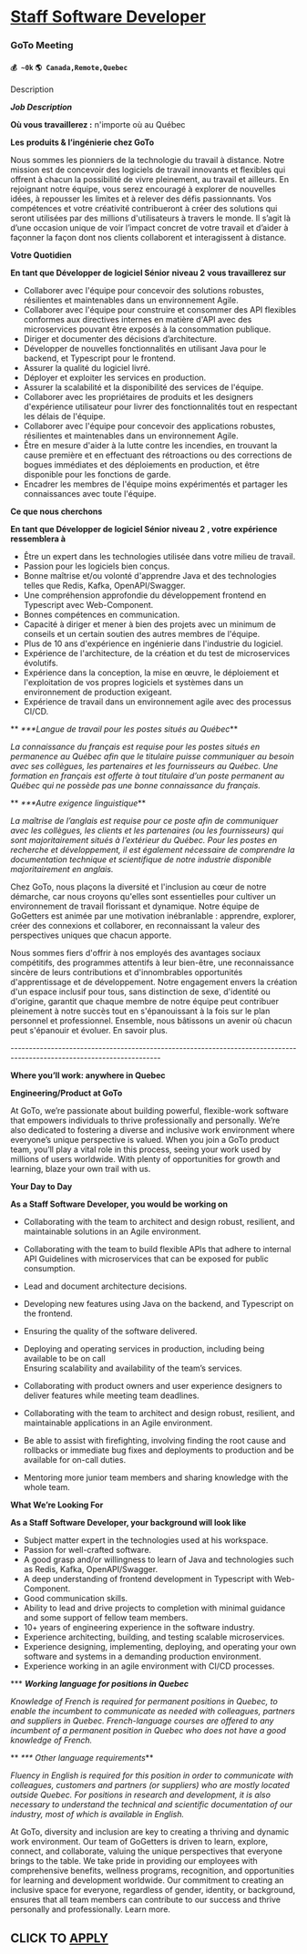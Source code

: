 # [Staff Software Developer](https://www.remotewlb.com/apply/staff-software-developer-57377)  
### GoTo Meeting  
#### `💰 ~0k` `🌎 Canada,Remote,Quebec`  

Description

**_Job Description_**

 **Où vous travaillerez :** n'importe où au Québec

 **Les** **produits & l’ingénierie chez GoTo**

Nous sommes les pionniers de la technologie du travail à distance. Notre mission est de concevoir des logiciels de travail innovants et flexibles qui offrent à chacun la possibilité de vivre pleinement, au travail et ailleurs. En rejoignant notre équipe, vous serez encouragé à explorer de nouvelles idées, à repousser les limites et à relever des défis passionnants. Vos compétences et votre créativité contribueront à créer des solutions qui seront utilisées par des millions d'utilisateurs à travers le monde. Il s’agit là d’une occasion unique de voir l’impact concret de votre travail et d’aider à façonner la façon dont nos clients collaborent et interagissent à distance.

 **Votre Quotidien**

 **En tant que Développer de logiciel Sénior** **niveau 2** **vous travaillerez sur**

  * Collaborer avec l'équipe pour concevoir des solutions robustes, résilientes et maintenables dans un environnement Agile.
  * Collaborer avec l'équipe pour construire et consommer des API flexibles conformes aux directives internes en matière d'API avec des microservices pouvant être exposés à la consommation publique.
  * Diriger et documenter des décisions d’architecture.
  * Développer de nouvelles fonctionnalités en utilisant Java pour le backend, et Typescript pour le frontend.
  * Assurer la qualité du logiciel livré.
  * Déployer et exploiter les services en production.
  * Assurer la scalabilité et la disponibilité des services de l'équipe.
  * Collaborer avec les propriétaires de produits et les designers d'expérience utilisateur pour livrer des fonctionnalités tout en respectant les délais de l'équipe.
  * Collaborer avec l'équipe pour concevoir des applications robustes, résilientes et maintenables dans un environnement Agile.
  * Être en mesure d'aider à la lutte contre les incendies, en trouvant la cause première et en effectuant des rétroactions ou des corrections de bogues immédiates et des déploiements en production, et être disponible pour les fonctions de garde.
  * Encadrer les membres de l'équipe moins expérimentés et partager les connaissances avec toute l'équipe.

 **Ce que nous cherchons**

 **En tant que Développer de logiciel Sénior** **niveau 2** **, votre expérience ressemblera à**

  * Être un expert dans les technologies utilisée dans votre milieu de travail.
  * Passion pour les logiciels bien conçus.
  * Bonne maîtrise et/ou volonté d'apprendre Java et des technologies telles que Redis, Kafka, OpenAPI/Swagger.
  * Une compréhension approfondie du développement frontend en Typescript avec Web-Component.
  * Bonnes compétences en communication.
  * Capacité à diriger et mener à bien des projets avec un minimum de conseils et un certain soutien des autres membres de l'équipe.
  * Plus de 10 ans d'expérience en ingénierie dans l'industrie du logiciel.
  * Expérience de l'architecture, de la création et du test de microservices évolutifs.
  * Expérience dans la conception, la mise en œuvre, le déploiement et l'exploitation de vos propres logiciels et systèmes dans un environnement de production exigeant.
  * Expérience de travail dans un environnement agile avec des processus CI/CD.

 ** _***Langue de travail pour les postes situés au Québec_**

 _La connaissance du français est requise pour les postes situés en permanence au Québec afin que le titulaire puisse communiquer au besoin avec ses collègues, les partenaires et les fournisseurs au Québec. Une formation en français est offerte à tout titulaire d’un poste permanent au Québec qui ne possède pas une bonne connaissance du français._

 ** _***Autre exigence linguistique_**

 _La maîtrise de l’anglais est requise pour ce poste afin de communiquer avec les collègues, les clients et les partenaires (ou les fournisseurs) qui sont majoritairement situés à l’extérieur du Québec. Pour les postes en recherche et développement, il est également nécessaire de comprendre la documentation technique et scientifique de notre industrie disponible majoritairement en anglais._

Chez GoTo, nous plaçons la diversité et l'inclusion au cœur de notre démarche, car nous croyons qu'elles sont essentielles pour cultiver un environnement de travail florissant et dynamique. Notre équipe de GoGetters est animée par une motivation inébranlable : apprendre, explorer, créer des connexions et collaborer, en reconnaissant la valeur des perspectives uniques que chacun apporte.

Nous sommes fiers d'offrir à nos employés des avantages sociaux compétitifs, des programmes attentifs à leur bien-être, une reconnaissance sincère de leurs contributions et d'innombrables opportunités d'apprentissage et de développement. Notre engagement envers la création d'un espace inclusif pour tous, sans distinction de sexe, d'identité ou d'origine, garantit que chaque membre de notre équipe peut contribuer pleinement à notre succès tout en s'épanouissant à la fois sur le plan personnel et professionnel. Ensemble, nous bâtissons un avenir où chacun peut s'épanouir et évoluer. En savoir plus.

\-----------------------------------------------------------------------------------------------------------------------

 **Where you’ll work: anywhere in Quebec**

 **Engineering/Product at GoTo**

At GoTo, we’re passionate about building powerful, flexible-work software that empowers individuals to thrive professionally and personally. We’re also dedicated to fostering a diverse and inclusive work environment where everyone’s unique perspective is valued. When you join a GoTo product team, you’ll play a vital role in this process, seeing your work used by millions of users worldwide. With plenty of opportunities for growth and learning, blaze your own trail with us.

**Your Day to Day**

 **As a Staff Software Developer, you would be working on**

  * Collaborating with the team to architect and design robust, resilient, and maintainable solutions in an Agile environment.
  * Collaborating with the team to build flexible APIs that adhere to internal API Guidelines with microservices that can be exposed for public consumption.
  * Lead and document architecture decisions.
  * Developing new features using Java on the backend, and Typescript on the frontend.
  * Ensuring the quality of the software delivered.
  * Deploying and operating services in production, including being available to be on call  
Ensuring scalability and availability of the team’s services.

  * Collaborating with product owners and user experience designers to deliver features while meeting team deadlines.
  * Collaborating with the team to architect and design robust, resilient, and maintainable applications in an Agile environment.
  * Be able to assist with firefighting, involving finding the root cause and rollbacks or immediate bug fixes and deployments to production and be available for on-call duties.
  * Mentoring more junior team members and sharing knowledge with the whole team.

 **What We’re Looking For**

 **As a Staff Software Developer, your background will look like**

  * Subject matter expert in the technologies used at his workspace.
  * Passion for well-crafted software.
  * A good grasp and/or willingness to learn of Java and technologies such as Redis, Kafka, OpenAPI/Swagger.
  * A deep understanding of frontend development in Typescript with Web-Component.
  * Good communication skills.
  * Ability to lead and drive projects to completion with minimal guidance and some support of fellow team members.
  * 10+ years of engineering experience in the software industry.
  * Experience architecting, building, and testing scalable microservices.
  * Experience designing, implementing, deploying, and operating your own software and systems in a demanding production environment.
  * Experience working in an agile environment with CI/CD processes.

*** **_Working language for positions in Quebec_**

 _Knowledge of French is required for permanent positions in Quebec, to enable the incumbent to communicate as needed with colleagues, partners and suppliers in Quebec. French-language courses are offered to any incumbent of a permanent position in Quebec who does not have a good knowledge of French._

 ** _*** Other language requirements_**

 _Fluency in English is required for this position in order to communicate with colleagues, customers and partners (or suppliers) who are mostly located outside Quebec. For positions in research and development, it is also necessary to understand the technical and scientific documentation of our industry, most of which is available in English._

At GoTo, diversity and inclusion are key to creating a thriving and dynamic work environment. Our team of GoGetters is driven to learn, explore, connect, and collaborate, valuing the unique perspectives that everyone brings to the table. We take pride in providing our employees with comprehensive benefits, wellness programs, recognition, and opportunities for learning and development worldwide. Our commitment to creating an inclusive space for everyone, regardless of gender, identity, or background, ensures that all team members can contribute to our success and thrive personally and professionally. Learn more.

  
## CLICK TO [APPLY](https://www.remotewlb.com/apply/staff-software-developer-57377)

